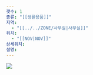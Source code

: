 ```yaml
---
갯수: 1
종류: "[[생활용품]]"
지역:
  - "[[../../ZONE/사무실|사무실]]"
위치:
  - "[[NOV|NOV]]"
상세위치: 
설명:
---
```

![](http://192.168.50.22/devices/250118_IMG_0005.jpg)
